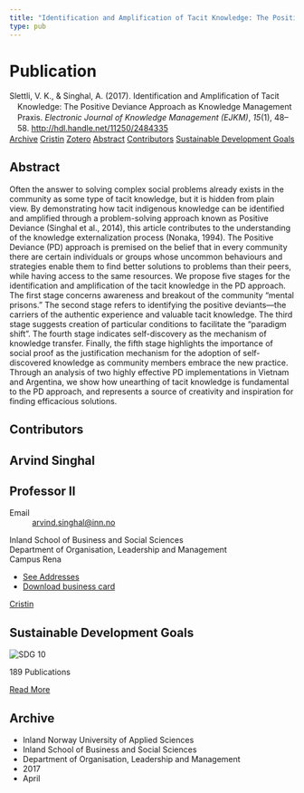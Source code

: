```yaml
---
title: "Identification and Amplification of Tacit Knowledge: The Positive Deviance Approach as Knowledge Management Praxis"
type: pub
---
```

<h1>Publication</h1>
<article id="csl-bib-container-CXXKZHM5" class="csl-bib-container">
  <div class="csl-bib-body" style="line-height: 1.35; padding-left: 1em; text-indent:-1em;">
  <div class="csl-entry">Slettli, V. K., &amp; Singhal, A. (2017). Identification and Amplification of Tacit Knowledge: The Positive Deviance Approach as Knowledge Management Praxis. <i>Electronic Journal of Knowledge Management (EJKM)</i>, <i>15</i>(1), 48&#x2013;58. <a href="http://hdl.handle.net/11250/2484335">http://hdl.handle.net/11250/2484335</a></div>
</div>
  <div class="csl-bib-buttons">
    <a href="#taxonomy-article-CXXKZHM5" class="csl-bib-button">Archive</a>
    <a href="https://app.cristin.no/results/show.jsf?id=1466907" alt="Cristin URL" class="csl-bib-button">Cristin</a>
    <a href="http://zotero.org/groups/5022929/items/CXXKZHM5" alt="Zotero URL" class="csl-bib-button">Zotero</a>
    <a href="#abstract-article-CXXKZHM5" class="csl-bib-button">Abstract</a>
    <a href="#contributors-article-CXXKZHM5" class="csl-bib-button">Contributors</a>
    <a href="#sdg-article-CXXKZHM5" class="csl-bib-button">Sustainable Development Goals</a>
  </div>
  <div id="csl-bib-meta-container-CXXKZHM5"></div>
</article>
<div id="csl-bib-meta-CXXKZHM5" class="csl-bib-meta">
  <article id="abstract-article-CXXKZHM5" class="abstract-article">
    <h1>Abstract</h1>
    Often the answer to solving complex social problems already exists in the community as some type of tacit knowledge, but it is hidden from plain view. By demonstrating how tacit indigenous knowledge can be identified and amplified through a problem-solving approach known as Positive Deviance (Singhal et al., 2014), this article contributes to the understanding of the knowledge externalization process (Nonaka, 1994). The Positive Deviance (PD) approach is premised on the belief that in every community there are certain individuals or groups whose uncommon behaviours and strategies enable them to find better solutions to problems than their peers, while having access to the same resources. We propose five stages for the identification and amplification of the tacit knowledge in the PD approach. The first stage concerns awareness and breakout of the community “mental prisons.” The second stage refers to identifying the positive deviants—the carriers of the authentic experience and valuable tacit knowledge. The third stage suggests creation of particular conditions to facilitate the “paradigm shift”. The fourth stage indicates self-discovery as the mechanism of knowledge transfer. Finally, the fifth stage highlights the importance of social proof as the justification mechanism for the adoption of self-discovered knowledge as community members embrace the new practice. Through an analysis of two highly effective PD implementations in Vietnam and Argentina, we show how unearthing of tacit knowledge is fundamental to the PD approach, and represents a source of creativity and inspiration for finding efficacious solutions.
  </article>
  <article id="contributors-article-CXXKZHM5" class="contributors-article">
    <h1>Contributors</h1>
    <div class="personas">
<div class="vrtx-hinn-person-card">
<div class="photo">
<i class="lar la-user-circle missing-person"></i>
</div>
<div class="info">
<hgroup><h1>Arvind Singhal</h1>
<h2>Professor II</h2>
</hgroup><dl>
<dt>Email</dt>
<dd>
<a href="mailto:arvind.singhal@inn.no">arvind.singhal@inn.no</a>
</dd>
</dl>
<p>
Inland School of Business and Social Sciences<br>
Department of Organisation, Leadership and Management<br>
Campus Rena
</p>
<ul class="vrtx-hinn-links">
<li><a href="https://www.inn.no/english/find-an-employee/arvind-singhal.html#vrtx-hinn-addresses">See Addresses</a></li>
<li><a href="https://www.inn.no/english/find-an-employee/arvind-singhal.html?vrtx=vcf">Download business card</a></li>
</ul>
</div>
</div>
<a href="https://app.cristin.no/persons/show.jsf?id=863653" alt="Cristin URL" class="personas-cristin">Cristin</a>
</div>
  </article>
  <article id="sdg-article-CXXKZHM5" class="sdg-article">
    <h1>Sustainable Development Goals</h1>
    <div class="sdg-container"><div id="sdg10" class="sdg">
<img src="{{< params subfolder >}}images/sdg/sdg10_en.png" class="image" alt="SDG 10">
<div class="sdg-overlay">
<p class="sdg-publication-count"><span>189</span> Publications</p>
<p><a href="https://sdgs.un.org/goals/goal10" class="sdg-read-more">Read More</a></p>
</div>
</div></div>
  </article>
  <article id="taxonomy-article-CXXKZHM5" class="taxonomy-article">
    <h1>Archive</h1>
    <ul>
      <li>Inland Norway University of Applied Sciences</li>
      <li>Inland School of Business and Social Sciences</li>
      <li>Department of Organisation, Leadership and Management</li>
      <li>2017</li>
      <li>April</li>
    </ul>
  </article>
</div>
